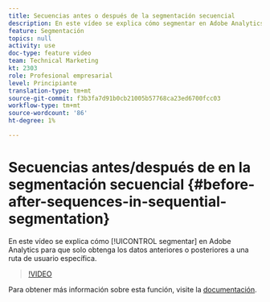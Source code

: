 ```yaml
---
title: Secuencias antes o después de la segmentación secuencial
description: En este vídeo se explica cómo segmentar en Adobe Analytics para que solo obtenga los datos de antes o después de una ruta de usuario específica.
feature: Segmentación
topics: null
activity: use
doc-type: feature video
team: Technical Marketing
kt: 2303
role: Profesional empresarial
level: Principiante
translation-type: tm+mt
source-git-commit: f3b3fa7d91b0cb21005b57768ca23ed6700fcc03
workflow-type: tm+mt
source-wordcount: '86'
ht-degree: 1%

---
```



# Secuencias antes/después de en la segmentación secuencial {#before-after-sequences-in-sequential-segmentation}

En este vídeo se explica cómo [!UICONTROL segmentar] en Adobe Analytics para que solo obtenga los datos anteriores o posteriores a una ruta de usuario específica.

>[!VIDEO](https://video.tv.adobe.com/v/25400/?quality=12)

Para obtener más información sobre esta función, visite la [documentación](https://marketing.adobe.com/resources/help/en_US/analytics/segment/index.html?f=seg_build_ui).
